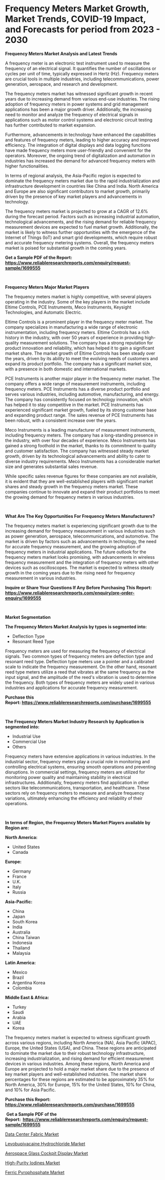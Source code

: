 <p><h1>Frequency Meters Market Growth, Market Trends, COVID-19 Impact, and Forecasts for period from 2023 - 2030</h1></p><p><strong>Frequency Meters Market Analysis and Latest Trends</strong></p>
<p><p>A frequency meter is an electronic test instrument used to measure the frequency of an electrical signal. It quantifies the number of oscillations or cycles per unit of time, typically expressed in Hertz (Hz). Frequency meters are crucial tools in multiple industries, including telecommunications, power generation, aerospace, and research and development.</p><p>The frequency meters market has witnessed significant growth in recent years due to increasing demand from various end-use industries. The rising adoption of frequency meters in power systems and grid management applications has been a major growth driver. Additionally, the increasing need to monitor and analyze the frequency of electrical signals in applications such as motor control systems and electronic circuit testing has further contributed to market expansion.</p><p>Furthermore, advancements in technology have enhanced the capabilities and features of frequency meters, leading to higher accuracy and improved efficiency. The integration of digital displays and data logging functions have made frequency meters more user-friendly and convenient for the operators. Moreover, the ongoing trend of digitalization and automation in industries has increased the demand for advanced frequency meters with higher functionalities.</p><p>In terms of regional analysis, the Asia-Pacific region is expected to dominate the frequency meters market due to the rapid industrialization and infrastructure development in countries like China and India. North America and Europe are also significant contributors to market growth, primarily driven by the presence of key market players and advancements in technology.</p><p>The frequency meters market is projected to grow at a CAGR of 12.6% during the forecast period. Factors such as increasing industrial automation, technological advancements, and the rising demand for reliable frequency measurement devices are expected to fuel market growth. Additionally, the market is likely to witness further opportunities with the emergence of the Internet of Things (IoT) and smart grid developments, which require robust and accurate frequency metering systems. Overall, the frequency meters market is poised for substantial growth in the coming years.</p></p>
<p><strong>Get a Sample PDF of the Report:&nbsp; <a href="https://www.reliableresearchreports.com/enquiry/request-sample/1699555">https://www.reliableresearchreports.com/enquiry/request-sample/1699555</a></strong></p>
<p>&nbsp;</p>
<p><strong>Frequency Meters Major Market Players</strong></p>
<p><p>The frequency meters market is highly competitive, with several players operating in the industry. Some of the key players in the market include Eltime Controls, PCE Instruments, Meco Instruments, Keysight Technologies, and Automatic Electric.</p><p>Eltime Controls is a prominent player in the frequency meter market. The company specializes in manufacturing a wide range of electronic instrumentation, including frequency meters. Eltime Controls has a rich history in the industry, with over 50 years of experience in providing high-quality measurement solutions. The company has a strong reputation for product innovation and reliability, which has helped it to gain a significant market share. The market growth of Eltime Controls has been steady over the years, driven by its ability to meet the evolving needs of customers and expand its product portfolio. The company has a significant market size, with a presence in both domestic and international markets.</p><p>PCE Instruments is another major player in the frequency meter market. The company offers a wide range of measurement instruments, including frequency meters. PCE Instruments has a diverse product portfolio and serves various industries, including automotive, manufacturing, and energy. The company has consistently focused on technology innovation, which has helped it to stay competitive in the market. PCE Instruments has experienced significant market growth, fueled by its strong customer base and expanding product range. The sales revenue of PCE Instruments has been robust, with a consistent increase over the years.</p><p>Meco Instruments is a leading manufacturer of measurement instruments, including frequency meters. The company has a long-standing presence in the industry, with over four decades of experience. Meco Instruments has gained a strong foothold in the market, thanks to its commitment to quality and customer satisfaction. The company has witnessed steady market growth, driven by its technological advancements and ability to cater to diverse industry requirements. Meco Instruments has a considerable market size and generates substantial sales revenue.</p><p>While specific sales revenue figures for these companies are not available, it is evident that they are well-established players with significant market shares and steady growth in the frequency meters market. These companies continue to innovate and expand their product portfolios to meet the growing demand for frequency meters in various industries.</p></p>
<p>&nbsp;</p>
<p><strong>What Are The Key Opportunities For Frequency Meters Manufacturers?</strong></p>
<p><p>The frequency meters market is experiencing significant growth due to the increasing demand for frequency measurement in various industries such as power generation, aerospace, telecommunications, and automotive. The market is driven by factors such as advancements in technology, the need for accurate frequency measurement, and the growing adoption of frequency meters in industrial applications. The future outlook for the frequency meters market looks promising, with advancements in wireless frequency measurement and the integration of frequency meters with other devices such as oscilloscopes. The market is expected to witness steady growth in the coming years due to the rising need for frequency measurement in various industries.</p></p>
<p><strong>Inquire or Share Your Questions If Any Before Purchasing This Report: <a href="https://www.reliableresearchreports.com/enquiry/pre-order-enquiry/1699555">https://www.reliableresearchreports.com/enquiry/pre-order-enquiry/1699555</a></strong></p>
<p>&nbsp;</p>
<p><strong>Market Segmentation</strong></p>
<p><strong>The Frequency Meters Market Analysis by types is segmented into:</strong></p>
<p><ul><li>Deflection Type</li><li>Resonant Reed Type</li></ul></p>
<p><p>Frequency meters are used for measuring the frequency of electrical signals. Two common types of frequency meters are deflection type and resonant reed type. Deflection type meters use a pointer and a calibrated scale to indicate the frequency measurement. On the other hand, resonant reed type meters utilize a reed that vibrates at the same frequency as the input signal, and the amplitude of the reed's vibration is used to determine the frequency. Both types of frequency meters are widely used in various industries and applications for accurate frequency measurement.</p></p>
<p><strong>Purchase this Report:&nbsp;<a href="https://www.reliableresearchreports.com/purchase/1699555">https://www.reliableresearchreports.com/purchase/1699555</a></strong></p>
<p>&nbsp;</p>
<p><strong>The Frequency Meters Market Industry Research by Application is segmented into:</strong></p>
<p><ul><li>Industrial Use</li><li>Commercial Use</li><li>Others</li></ul></p>
<p><p>Frequency meters have extensive applications in various industries. In the industrial sector, frequency meters play a crucial role in monitoring and controlling electrical systems, ensuring smooth operations and preventing disruptions. In commercial settings, frequency meters are utilized for monitoring power quality and maintaining stability in electrical infrastructures. Additionally, frequency meters find application in other sectors like telecommunications, transportation, and healthcare. These sectors rely on frequency meters to measure and analyze frequency variations, ultimately enhancing the efficiency and reliability of their operations.</p></p>
<p>&nbsp;</p>
<p><strong>In terms of Region, the Frequency Meters Market Players available by Region are:</strong></p>
<p>
    <p> <strong> North America: </strong>
        <ul>
            <li>United States</li>
            <li>Canada</li>
        </ul>
        </p> 
    <p> <strong> Europe: </strong>
        <ul>
            <li>Germany</li>
            <li>France</li>
            <li>U.K.</li>
            <li>Italy</li>
            <li>Russia</li>
        </ul>
        </p> 
    <p> <strong> Asia-Pacific: </strong>
        <ul>
            <li>China</li>
            <li>Japan</li>
            <li>South Korea</li>
            <li>India</li>
            <li>Australia</li>
            <li>China Taiwan</li>
            <li>Indonesia</li>
            <li>Thailand</li>
            <li>Malaysia</li>
        </ul>
        </p> 
    <p> <strong> Latin America: </strong>
        <ul>
            <li>Mexico</li>
            <li>Brazil</li>
            <li>Argentina Korea</li>
            <li>Colombia</li>
        </ul>
        </p> 
    <p> <strong> Middle East & Africa: </strong>
        <ul>
            <li>Turkey</li>
            <li>Saudi</li>
            <li>Arabia</li>
            <li>UAE</li>
            <li>Korea</li>
        </ul>
    </p>
    </p>
<p><p>The frequency meters market is expected to witness significant growth across various regions, including North America (NA), Asia Pacific (APAC), Europe, the United States (USA), and China. These regions are anticipated to dominate the market due to their robust technology infrastructure, increasing industrialization, and rising demand for efficient measurement devices in various industries. Among these regions, North America and Europe are projected to hold a major market share due to the presence of key market players and well-established industries. The market share percentages for these regions are estimated to be approximately 35% for North America, 30% for Europe, 15% for the United States, 10% for China, and 10% for Asia Pacific.</p></p>
<p><strong>Purchase this Report: <a href="https://www.reliableresearchreports.com/purchase/1699555">https://www.reliableresearchreports.com/purchase/1699555</a></strong></p>
<p>&nbsp;<strong>Get a Sample PDF of the Report:&nbsp;&nbsp;<a href="https://www.reliableresearchreports.com/enquiry/request-sample/1699555">https://www.reliableresearchreports.com/enquiry/request-sample/1699555</a></strong></p>
<p><strong></strong></p>
<p><p><a href="https://github.com/Chiragrp26/Market-Research-Report-List-1/blob/main/data-center-fabric-market.md">Data Center Fabric Market</a></p><p><a href="https://www.linkedin.com/pulse/levobupivacaine-hydrochloride-market-challenges-opportunities-wr82e/">Levobupivacaine Hydrochloride Market</a></p><p><a href="https://medium.com/@krishna_35021/aerospace-glass-cockpit-display-market-size-reveals-the-best-marketing-channels-in-global-industry-cea944e6b128">Aerospace Glass Cockpit Display Market</a></p><p><a href="https://github.com/santosh758595/Market-Research-Report-List-1/blob/main/high-purity-iodines-market.md">High-Purity Iodines Market</a></p><p><a href="https://www.linkedin.com/pulse/ferric-pyrophosphate-market-research-report-unlocks-analysis-ic03e/">Ferric Pyrophosphate Market</a></p></p>